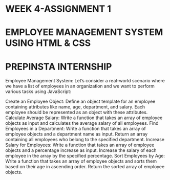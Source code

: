 # WEEK 4-ASSIGNMENT 1
# EMPLOYEE MANAGEMENT SYSTEM USING HTML & CSS
# PREPINSTA INTERNSHIP
Employee Management System:
Let’s consider a real-world scenario where we have a list of employees in an organization and we want to perform various tasks using JavaScript:

Create an Employee Object:
Define an object template for an employee containing attributes like name, age, department, and salary.
Each employee should be represented as an object with these attributes.
Calculate Average Salary:
Write a function that takes an array of employee objects as input and calculates the average salary of all employees.
Find Employees in a Department:
Write a function that takes an array of employee objects and a department name as input.
Return an array containing all employees who belong to the specified department.
Increase Salary for Employees:
Write a function that takes an array of employee objects and a percentage increase as input.
Increase the salary of each employee in the array by the specified percentage.
Sort Employees by Age:
Write a function that takes an array of employee objects and sorts them based on their age in ascending order.
Return the sorted array of employee objects.
